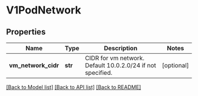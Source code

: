 # V1PodNetwork

## Properties
Name | Type | Description | Notes
------------ | ------------- | ------------- | -------------
**vm_network_cidr** | **str** | CIDR for vm network. Default 10.0.2.0/24 if not specified. | [optional] 

[[Back to Model list]](../README.md#documentation-for-models) [[Back to API list]](../README.md#documentation-for-api-endpoints) [[Back to README]](../README.md)


